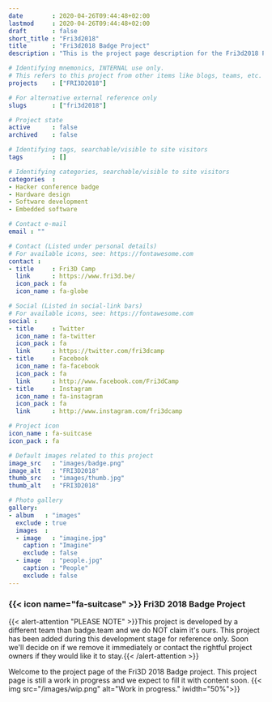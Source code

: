 ```yaml
---
date        : 2020-04-26T09:44:48+02:00
lastmod     : 2020-04-26T09:44:48+02:00
draft       : false
short_title : "Fri3d2018"
title       : "Fri3d2018 Badge Project"
description : "This is the project page description for the Fri3d2018 Project"

# Identifying mnemonics, INTERNAL use only.
# This refers to this project from other items like blogs, teams, etc.
projects    : ["FRI3D2018"]

# For alternative external reference only
slugs       : ["fri3d2018"]

# Project state
active      : false
archived    : false

# Identifying tags, searchable/visible to site visitors
tags        : []

# Identifying categories, searchable/visible to site visitors
categories  :
- Hacker conference badge
- Hardware design
- Software development
- Embedded software

# Contact e-mail
email : ""

# Contact (Listed under personal details)
# For available icons, see: https://fontawesome.com
contact :
- title     : Fri3D Camp
  link      : https://www.fri3d.be/
  icon_pack : fa
  icon_name : fa-globe

# Social (Listed in social-link bars)
# For available icons, see: https://fontawesome.com
social :
- title     : Twitter
  icon_name : fa-twitter
  icon_pack : fa
  link      : https://twitter.com/fri3dcamp
- title     : Facebook
  icon_name : fa-facebook
  icon_pack : fa
  link      : http://www.facebook.com/Fri3dCamp
- title     : Instagram
  icon_name : fa-instagram
  icon_pack : fa
  link      : http://www.instagram.com/fri3dcamp

# Project icon
icon_name : fa-suitcase
icon_pack : fa

# Default images related to this project
image_src   : "images/badge.png"
image_alt   : "FRI3D2018"
thumb_src   : "images/thumb.jpg"
thumb_alt   : "FRI3D2018"

# Photo gallery
gallery:
- album   : "images"
  exclude : true
  images  :
  - image   : "imagine.jpg"
    caption : "Imagine"
    exclude : false
  - image   : "people.jpg"
    caption : "People"
    exclude : false
---
```


### {{< icon name="fa-suitcase" >}} Fri3D 2018 Badge Project

{{< alert-attention "PLEASE NOTE" >}}This project is developed by a different team than badge.team and we do NOT claim it's ours. This project has been added during this development stage for reference only. Soon we'll decide on if we remove it immediately or contact the rightful project owners if they would like it to stay.{{< /alert-attention >}}

Welcome to the project page of the Fri3D 2018 Badge project. This project page is still a work in progress and we expect to fill it with content soon.
{{< img src="/images/wip.png" alt="Work in progress." iwidth="50%">}}
